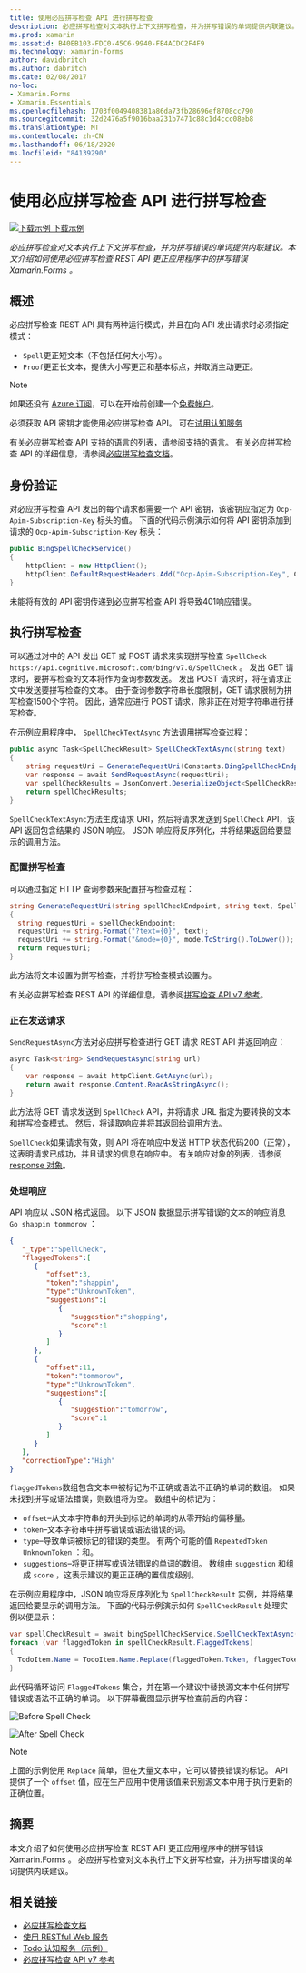 ```yaml
---
title: 使用必应拼写检查 API 进行拼写检查
description: 必应拼写检查对文本执行上下文拼写检查，并为拼写错误的单词提供内联建议。 本文介绍如何使用必应拼写检查 REST API 更正应用程序中的拼写错误 Xamarin.Forms 。
ms.prod: xamarin
ms.assetid: B40EB103-FDC0-45C6-9940-FB4ACDC2F4F9
ms.technology: xamarin-forms
author: davidbritch
ms.author: dabritch
ms.date: 02/08/2017
no-loc:
- Xamarin.Forms
- Xamarin.Essentials
ms.openlocfilehash: 1703f0049408381a86da73fb28696ef8708cc790
ms.sourcegitcommit: 32d2476a5f9016baa231b7471c88c1d4ccc08eb8
ms.translationtype: MT
ms.contentlocale: zh-CN
ms.lasthandoff: 06/18/2020
ms.locfileid: "84139290"
---
```

# <a name="spell-checking-using-the-bing-spell-check-api"></a>使用必应拼写检查 API 进行拼写检查

[![下载示例](~/media/shared/download.png) 下载示例](https://docs.microsoft.com/samples/xamarin/xamarin-forms-samples/webservices-todocognitiveservices)

_必应拼写检查对文本执行上下文拼写检查，并为拼写错误的单词提供内联建议。本文介绍如何使用必应拼写检查 REST API 更正应用程序中的拼写错误 Xamarin.Forms 。_

## <a name="overview"></a>概述

必应拼写检查 REST API 具有两种运行模式，并且在向 API 发出请求时必须指定模式：

- `Spell`更正短文本（不包括任何大小写）。
- `Proof`更正长文本，提供大小写更正和基本标点，并取消主动更正。

> [!NOTE]
> 如果还没有 [Azure 订阅](/azure/guides/developer/azure-developer-guide#understanding-accounts-subscriptions-and-billing)，可以在开始前创建一个[免费帐户](https://aka.ms/azfree-docs-mobileapps)。

必须获取 API 密钥才能使用必应拼写检查 API。 可在[试用认知服务](https://azure.microsoft.com/try/cognitive-services/)

有关必应拼写检查 API 支持的语言的列表，请参阅支持的[语言](/azure/cognitive-services/bing-spell-check/bing-spell-check-supported-languages/)。 有关必应拼写检查 API 的详细信息，请参阅[必应拼写检查文档](/azure/cognitive-services/bing-spell-check/)。

## <a name="authentication"></a>身份验证

对必应拼写检查 API 发出的每个请求都需要一个 API 密钥，该密钥应指定为 `Ocp-Apim-Subscription-Key` 标头的值。 下面的代码示例演示如何将 API 密钥添加到请求的 `Ocp-Apim-Subscription-Key` 标头：

```csharp
public BingSpellCheckService()
{
    httpClient = new HttpClient();
    httpClient.DefaultRequestHeaders.Add("Ocp-Apim-Subscription-Key", Constants.BingSpellCheckApiKey);
}
```

未能将有效的 API 密钥传递到必应拼写检查 API 将导致401响应错误。

## <a name="performing-spell-checking"></a>执行拼写检查

可以通过对中的 API 发出 GET 或 POST 请求来实现拼写检查 `SpellCheck` `https://api.cognitive.microsoft.com/bing/v7.0/SpellCheck` 。 发出 GET 请求时，要拼写检查的文本将作为查询参数发送。 发出 POST 请求时，将在请求正文中发送要拼写检查的文本。 由于查询参数字符串长度限制，GET 请求限制为拼写检查1500个字符。 因此，通常应进行 POST 请求，除非正在对短字符串进行拼写检查。

在示例应用程序中， `SpellCheckTextAsync` 方法调用拼写检查过程：

```csharp
public async Task<SpellCheckResult> SpellCheckTextAsync(string text)
{
    string requestUri = GenerateRequestUri(Constants.BingSpellCheckEndpoint, text, SpellCheckMode.Spell);
    var response = await SendRequestAsync(requestUri);
    var spellCheckResults = JsonConvert.DeserializeObject<SpellCheckResult>(response);
    return spellCheckResults;
}
```

`SpellCheckTextAsync`方法生成请求 URI，然后将请求发送到 `SpellCheck` API，该 API 返回包含结果的 JSON 响应。 JSON 响应将反序列化，并将结果返回给要显示的调用方法。

### <a name="configuring-spell-checking"></a>配置拼写检查

可以通过指定 HTTP 查询参数来配置拼写检查过程：

```csharp
string GenerateRequestUri(string spellCheckEndpoint, string text, SpellCheckMode mode)
{
  string requestUri = spellCheckEndpoint;
  requestUri += string.Format("?text={0}", text);                         // text to spell check
  requestUri += string.Format("&mode={0}", mode.ToString().ToLower());    // spellcheck mode - proof or spell
  return requestUri;
}
```

此方法将文本设置为拼写检查，并将拼写检查模式设置为。

有关必应拼写检查 REST API 的详细信息，请参阅[拼写检查 API v7 参考](/rest/api/cognitiveservices/bing-spell-check-api-v7-reference/)。

### <a name="sending-the-request"></a>正在发送请求

`SendRequestAsync`方法对必应拼写检查进行 GET 请求 REST API 并返回响应：

```csharp
async Task<string> SendRequestAsync(string url)
{
    var response = await httpClient.GetAsync(url);
    return await response.Content.ReadAsStringAsync();
}
```

此方法将 GET 请求发送到 `SpellCheck` API，并将请求 URL 指定为要转换的文本和拼写检查模式。 然后，将读取响应并将其返回给调用方法。

`SpellCheck`如果请求有效，则 API 将在响应中发送 HTTP 状态代码200（正常），这表明请求已成功，并且请求的信息在响应中。 有关响应对象的列表，请参阅[response 对象](/rest/api/cognitiveservices/bing-spell-check-api-v7-reference#response-objects)。

### <a name="processing-the-response"></a>处理响应

API 响应以 JSON 格式返回。 以下 JSON 数据显示拼写错误的文本的响应消息 `Go shappin tommorow` ：

```json
{  
   "_type":"SpellCheck",
   "flaggedTokens":[  
      {  
         "offset":3,
         "token":"shappin",
         "type":"UnknownToken",
         "suggestions":[  
            {  
               "suggestion":"shopping",
               "score":1
            }
         ]
      },
      {  
         "offset":11,
         "token":"tommorow",
         "type":"UnknownToken",
         "suggestions":[  
            {  
               "suggestion":"tomorrow",
               "score":1
            }
         ]
      }
   ],
   "correctionType":"High"
}
```

`flaggedTokens`数组包含文本中被标记为不正确或语法不正确的单词的数组。 如果未找到拼写或语法错误，则数组将为空。 数组中的标记为：

- `offset`–从文本字符串的开头到标记的单词的从零开始的偏移量。
- `token`–文本字符串中拼写错误或语法错误的词。
- `type`–导致单词被标记的错误的类型。 有两个可能的值 `RepeatedToken` `UnknownToken` ：和。
- `suggestions`–将更正拼写或语法错误的单词的数组。 数组由 `suggestion` 和组成 `score` ，这表示建议的更正正确的置信度级别。

在示例应用程序中，JSON 响应将反序列化为 `SpellCheckResult` 实例，并将结果返回给要显示的调用方法。 下面的代码示例演示如何 `SpellCheckResult` 处理实例以便显示：

```csharp
var spellCheckResult = await bingSpellCheckService.SpellCheckTextAsync(TodoItem.Name);
foreach (var flaggedToken in spellCheckResult.FlaggedTokens)
{
  TodoItem.Name = TodoItem.Name.Replace(flaggedToken.Token, flaggedToken.Suggestions.FirstOrDefault().Suggestion);
}
```

此代码循环访问 `FlaggedTokens` 集合，并在第一个建议中替换源文本中任何拼写错误或语法不正确的单词。 以下屏幕截图显示拼写检查前后的内容：

![](spell-check-images/before-spell-check.png "Before Spell Check")

![](spell-check-images/after-spell-check.png "After Spell Check")

> [!NOTE]
> 上面的示例使用 `Replace` 简单，但在大量文本中，它可以替换错误的标记。 API 提供了一个 `offset` 值，应在生产应用中使用该值来识别源文本中用于执行更新的正确位置。

## <a name="summary"></a>摘要

本文介绍了如何使用必应拼写检查 REST API 更正应用程序中的拼写错误 Xamarin.Forms 。 必应拼写检查对文本执行上下文拼写检查，并为拼写错误的单词提供内联建议。

## <a name="related-links"></a>相关链接

- [必应拼写检查文档](/azure/cognitive-services/bing-spell-check/)
- [使用 RESTful Web 服务](~/xamarin-forms/data-cloud/web-services/rest.md)
- [Todo 认知服务（示例）](https://docs.microsoft.com/samples/xamarin/xamarin-forms-samples/webservices-todocognitiveservices)
- [必应拼写检查 API v7 参考](/rest/api/cognitiveservices/bing-spell-check-api-v7-reference/)
